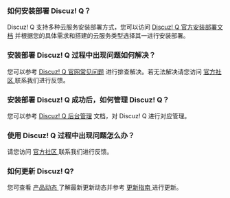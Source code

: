 ### 如何安装部署 Discuz! Q？
Discuz! Q 支持多种云服务安装部署方式，您可以访问  [Discuz! Q 官方安装部署文档](https://discuz.com/docs/) 并根据您的具体需求和搭建的云服务类型选择其一进行安装部署。

### 安装部署 Discuz! Q 过程中出现问题如何解决？
您可以参考 [Discuz! Q 官网常见问题](https://discuz.com/docs/%E5%B8%B8%E8%A7%81%E9%97%AE%E9%A2%98.html) 进行排查解决。若无法解决请您访问 [官方社区 ](https://discuz.chat/) 联系我们进行反馈。

### 安装部署 Discuz! Q 成功后，如何管理 Discuz! Q？
您可以参考 [Discuz! Q 后台管理](https://discuz.com/manual-admin/) 文档，对 Discuz! Q 进行对应管理。

### 使用 Discuz! Q 过程中出现问题怎么办？
请您访问 [官方社区 ](https://discuz.chat/) 联系我们进行反馈。

### 如何更新 Discuz! Q?
您可查看 [产品动态 ](https://cloud.tencent.com/document/product/1367/53445)了解最新更新动态并参考 [更新指南 ](https://discuz.com/docs/%E5%B8%B8%E8%A7%84%E9%83%A8%E7%BD%B2%E5%8D%87%E7%BA%A7.html) 进行更新。




